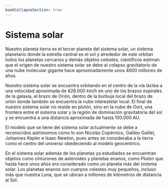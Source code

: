 ```yaml
---
bookCollapseSection: true
---
```


# Sistema solar

Nuestro planeta tierra es el tercer planeta del sistema solar, un sistema planetario donde la estrella central es el sol y alrededor de este orbitan todos los planetas cercanos y demás objetos celestes, científicos estiman que el origen de nuestro sistema solar se debe al colapso gravitatorio de una nube molecular gigante hace aproximadamente unos 4600 millones de años. 

Nuestro sistema solar se encuentra orbitando en el centro de la vía láctea a una velocidad aproximada de 828.000 km/h en uno de los brazos espirales de la galaxia, el brazo de Orión, dentro de la burbuja local del brazo de orión donde también se encuentra la nube interestelar local. El final de nuestro sistema solar no reside en plutón, sino en la nube de Oort, una frontera entre el sistema solar y la región de dominación gravitatoria del sol y se encuentra a una distancia aproximada de hasta 100.000 AU.

El modelo que se tiene del sistema solar actualmente se debe a reconocidos astrónomos como lo son Nicolás Copérnico, Galileo Galilei, Johannes Kepler e Isaac Newton, pues antes se consideraba a la tierra como el centro del universo obedeciendo al modelo geocéntrico.

En el sistema solar además de los planetas ya estudiados se encuentran objetos como cinturones de asteroides y planetas enanos, como Plutón que hasta hace unos años era considerado como un planeta más del sistema solar. Los planetas enanos son cuerpos celestes muy pequeños, incluso más que nuestra Luna, que se ubican a millones de kilómetros de distancia al Sol.
